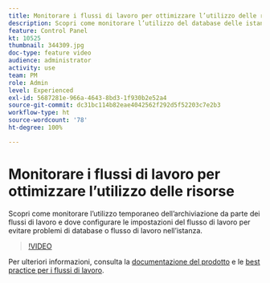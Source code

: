```yaml
---
title: Monitorare i flussi di lavoro per ottimizzare l’utilizzo delle risorse
description: Scopri come monitorare l’utilizzo del database delle istanze.
feature: Control Panel
kt: 10525
thumbnail: 344309.jpg
doc-type: feature video
audience: administrator
activity: use
team: PM
role: Admin
level: Experienced
exl-id: 5687281e-966a-4643-8bd3-1f930b2e52a4
source-git-commit: dc31bc114b82eae4042562f292d5f52203c7e2b3
workflow-type: ht
source-wordcount: '78'
ht-degree: 100%

---
```


# Monitorare i flussi di lavoro per ottimizzare l’utilizzo delle risorse

Scopri come monitorare l’utilizzo temporaneo dell’archiviazione da parte dei flussi di lavoro e dove configurare le impostazioni del flusso di lavoro per evitare problemi di database o flusso di lavoro nell’istanza.

>[!VIDEO](https://video.tv.adobe.com/v/344309/?quality=12)

Per ulteriori informazioni, consulta la [documentazione del prodotto](https://experienceleague.adobe.com/docs/control-panel/using/performance-monitoring/database-monitoring/workflow-monitoring.html?lang=it) e le [best practice per i flussi di lavoro](https://experienceleague.adobe.com/docs/campaign-classic/using/automating-with-workflows/introduction/workflow-best-practices.html?lang=it).
